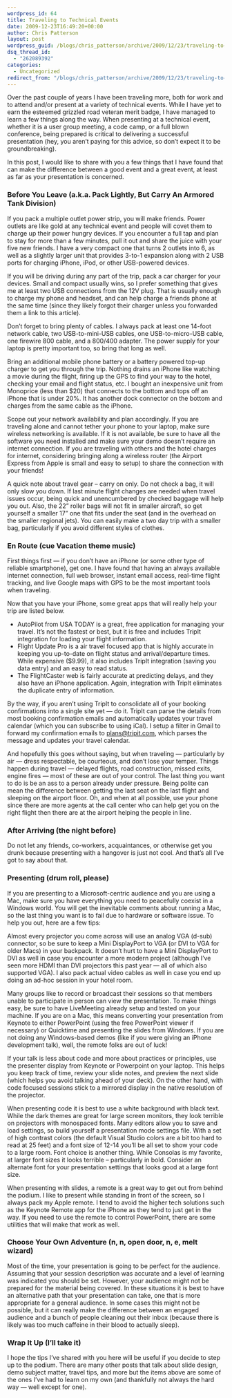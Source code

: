 ```yaml
---
wordpress_id: 64
title: Traveling to Technical Events
date: 2009-12-23T16:49:20+00:00
author: Chris Patterson
layout: post
wordpress_guid: /blogs/chris_patterson/archive/2009/12/23/traveling-to-technical-events.aspx
dsq_thread_id:
  - "262089392"
categories:
  - Uncategorized
redirect_from: "/blogs/chris_patterson/archive/2009/12/23/traveling-to-technical-events.aspx/"
---
```

Over the past couple of years I have been traveling more, both for work and to attend and/or present at a variety of technical events. While I have yet to earn the esteemed grizzled road veteran merit badge, I have managed to learn a few things along the way. When presenting at a technical event, whether it is a user group meeting, a code camp, or a full blown conference, being prepared is critical to delivering a successful presentation (hey, you aren&rsquo;t paying for this advice, so don&rsquo;t expect it to be groundbreaking).

In this post, I would like to share with you a few things that I have found that can make the difference between a good event and a great event, at least as far as your presentation is concerned.

### Before You Leave (a.k.a. Pack Lightly, But Carry An Armored Tank Division)

If you pack a multiple outlet power strip, you will make friends. Power outlets are like gold at any technical event and people will covet them to charge up their power hungry devices. If you encounter a full tap and plan to stay for more than a few minutes, pull it out and share the juice with your five new friends. I have a very compact one that turns 2 outlets into 6, as well as a slightly larger unit that provides 3-to-1 expansion along with 2 USB ports for charging iPhone, iPod, or other USB-powered devices.

If you will be driving during any part of the trip, pack a car charger for your devices. Small and compact usually wins, so I prefer something that gives me at least two USB connections from the 12V plug. That is usually enough to charge my phone and headset, and can help charge a friends phone at the same time (since they likely forgot their charger unless you forwarded them a link to this article).

Don&rsquo;t forget to bring plenty of cables. I always pack at least one 14-foot network cable, two USB-to-mini-USB cables, one USB-to-micro-USB cable, one firewire 800 cable, and a 800/400 adapter. The power supply for your laptop is pretty important too, so bring that long as well.

Bring an additional mobile phone battery or a battery powered top-up charger to get you through the trip. Nothing drains an iPhone like watching a movie during the flight, firing up the GPS to find your way to the hotel, checking your email and flight status, etc. I bought an inexpensive unit from Monoprice (less than $20) that connects to the bottom and tops off an iPhone that is under 20%. It has another dock connector on the bottom and charges from the same cable as the iPhone.

Scope out your network availability and plan accordingly. If you are traveling alone and cannot tether your phone to your laptop, make sure wireless networking is available. If it is not available, be sure to have all the software you need installed and make sure your demo doesn&rsquo;t require an internet connection. If you are traveling with others and the hotel charges for internet, considering bringing along a wireless router (the Airport Express from Apple is small and easy to setup) to share the connection with your friends!

A quick note about travel gear &#8211; carry on only. Do not check a bag, it will only slow you down. If last minute flight changes are needed when travel issues occur, being quick and unencumbered by checked baggage will help you out. Also, the 22&rdquo; roller bags will not fit in smaller aircraft, so get yourself a smaller 17&rdquo; one that fits under the seat (and in the overhead on the smaller regional jets). You can easily make a two day trip with a smaller bag, particularly if you avoid different styles of clothes.

### En Route (cue Vacation theme music)

First things first &mdash; if you don&rsquo;t have an iPhone (or some other type of reliable smartphone), get one. I have found that having an always available internet connection, full web browser, instant email access, real-time flight tracking, and live Google maps with GPS to be the most important tools when traveling. 

Now that you have your iPhone, some great apps that will really help your trip are listed below.

  * AutoPilot from USA TODAY is a great, free application for managing your travel. It&rsquo;s not the fastest or best, but it is free and includes TripIt integration for loading your flight information.
  * Flight Update Pro is a air travel focused app that is highly accurate in keeping you up-to-date on flight status and arrival/departure times. While expensive ($9.99), it also includes TripIt integration (saving you data entry) and an easy to read status. 
  * The FlightCaster web is fairly accurate at predicting delays, and they also have an iPhone application. Again, integration with TripIt eliminates the duplicate entry of information.

By the way, if you aren&rsquo;t using TripIt to consolidate all of your booking confirmations into a single site yet &mdash; do it. TripIt can parse the details from most booking confirmation emails and automatically updates your travel calendar (which you can subscribe to using iCal). I setup a filter in Gmail to forward my confirmation emails to plans@tripit.com, which parses the message and updates your travel calendar.

And hopefully this goes without saying, but when traveling &mdash; particularly by air &mdash; dress respectable, be courteous, and don&rsquo;t lose your temper. Things happen during travel &mdash; delayed flights, road construction, missed exits, engine fires &mdash; most of these are out of your control. The last thing you want to do is be an ass to a person already under pressure. Being polite can mean the difference between getting the last seat on the last flight and sleeping on the airport floor. Oh, and when at all possible, use your phone since there are more agents at the call center who can help get you on the right flight then there are at the airport helping the people in line.

### After Arriving (the night before)

Do not let any friends, co-workers, acquaintances, or otherwise get you drunk because presenting with a hangover is just not cool. And that&rsquo;s all I&rsquo;ve got to say about that.

### Presenting (drum roll, please)

If you are presenting to a Microsoft-centric audience and you are using a Mac, make sure you have everything you need to peacefully coexist in a Windows world. You will get the inevitable comments about running a Mac, so the last thing you want is to fail due to hardware or software issue. To help you out, here are a few tips:

Almost every projector you come across will use an analog VGA (d-sub) connector, so be sure to keep a Mini DisplayPort to VGA (or DVI to VGA for older Macs) in your backpack. It doesn&rsquo;t hurt to have a Mini DisplayPort to DVI as well in case you encounter a more modern project (although I&rsquo;ve seen more HDMI than DVI projectors this past year &mdash; all of which also supported VGA). I also pack actual video cables as well in case you end up doing an ad-hoc session in your hotel room.

Many groups like to record or broadcast their sessions so that members unable to participate in person can view the presentation. To make things easy, be sure to have LiveMeeting already setup and tested on your machine. If you are on a Mac, this means converting your presentation from Keynote to either PowerPoint (using the free PowerPoint viewer if necessary) or Quicktime and presenting the slides from Windows. If you are not doing any Windows-based demos (like if you were giving an iPhone development talk), well, the remote folks are out of luck!

If your talk is less about code and more about practices or principles, use the presenter display from Keynote or Powerpoint on your laptop. This helps you keep track of time, review your slide notes, and preview the next slide (which helps you avoid talking ahead of your deck). On the other hand, with code focused sessions stick to a mirrored display in the native resolution of the projector.

When presenting code it is best to use a white background with black text. While the dark themes are great for large screen monitors, they look terrible on projectors with monospaced fonts. Many editors allow you to save and load settings, so build yourself a presentation mode settings file. With a set of high contrast colors (the default Visual Studio colors are a bit too hard to read at 25 feet) and a font size of 12-14 you&rsquo;ll be all set to show your code to a large room. Font choice is another thing. While Consolas is my favorite, at larger font sizes it looks terrible &#8211; particularly in bold. Consider an alternate font for your presentation settings that looks good at a large font size.

When presenting with slides, a remote is a great way to get out from behind the podium. I like to present while standing in front of the screen, so I always pack my Apple remote. I tend to avoid the higher tech solutions such as the Keynote Remote app for the iPhone as they tend to just get in the way. If you need to use the remote to control PowerPoint, there are some utilities that will make that work as well.

### Choose Your Own Adventure (n, n, open door, n, e, melt wizard)

Most of the time, your presentation is going to be perfect for the audience. Assuming that your session description was accurate and a level of learning was indicated you should be set. However, your audience might not be prepared for the material being covered. In these situations it is best to have an alternative path that your presentation can take, one that is more appropriate for a general audience. In some cases this might not be possible, but it can really make the difference between an engaged audience and a bunch of people cleaning out their inbox (because there is likely was too much caffeine in their blood to actually sleep).

### Wrap It Up (I&rsquo;ll take it)

I hope the tips I&rsquo;ve shared with you here will be useful if you decide to step up to the podium. There are many other posts that talk about slide design, demo subject matter, travel tips, and more but the items above are some of the ones I&rsquo;ve had to learn on my own (and thankfully not always the hard way &mdash; well except for one).